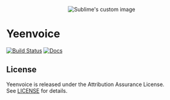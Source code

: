 <p align="center">
    <img src="https://raw.githubusercontent.com/hillelcoren/invoice-ninja/master/public/images/round_logo1222.png" alt="Sublime's custom image"/>
</p>

# Yeenvoice

[![Build Status](https://travis-ci.org/proenterprise/yeenvoice.svg?branch=master)](https://travis-ci.org/proenterprise/yeenvoice)
[![Docs](https://readthedocs.org/projects/yeenvoice/badge/?version=latest)](https://yeenvoice.readthedocs.io/en/latest/?badge=latest)

## License
Yeenvoice is released under the Attribution Assurance License.  
See [LICENSE](LICENSE) for details.

